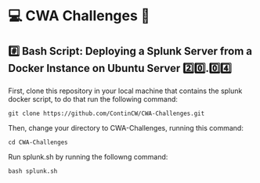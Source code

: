 # :computer: CWA Challenges :dart:

## :hash: Bash Script: Deploying a Splunk Server from a Docker Instance on Ubuntu Server :two::zero:.:zero::four:

First, clone this repository in your local machine that contains the splunk docker script, to do that run the following command:

```
git clone https://github.com/ContinCW/CWA-Challenges.git
```

Then, change your directory to CWA-Challenges, running this command:

```
cd CWA-Challenges
```

Run splunk.sh by running the followng command:

```
bash splunk.sh
```
